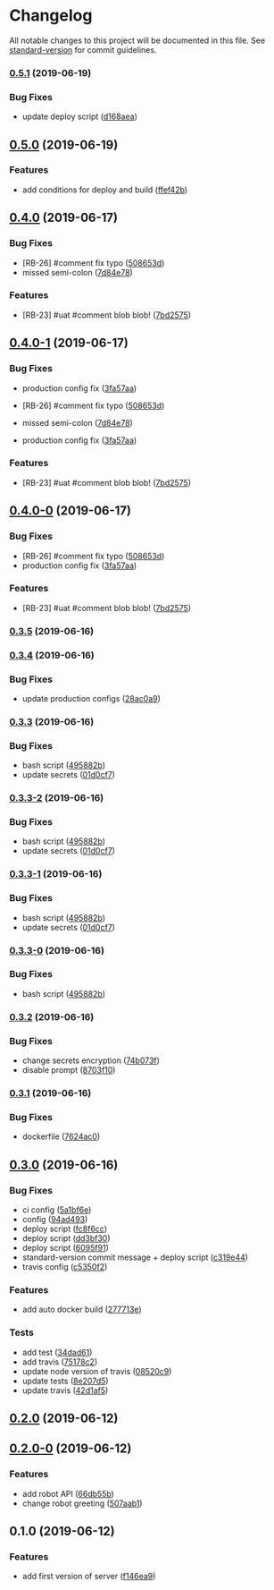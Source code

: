 # Changelog

All notable changes to this project will be documented in this file. See [standard-version](https://github.com/conventional-changelog/standard-version) for commit guidelines.

### [0.5.1](https://github.com/rgmax/robots/compare/v0.5.0...v0.5.1) (2019-06-19)


### Bug Fixes

* update deploy script ([d168aea](https://github.com/rgmax/robots/commit/d168aea))



## [0.5.0](https://github.com/rgmax/robots/compare/v0.4.0...v0.5.0) (2019-06-19)


### Features

* add conditions for deploy and build ([ffef42b](https://github.com/rgmax/robots/commit/ffef42b))



## [0.4.0](https://github.com/rgmax/robots/compare/v0.3.5...v0.4.0) (2019-06-17)


### Bug Fixes

* [RB-26] #comment fix typo ([508653d](https://github.com/rgmax/robots/commit/508653d))
* missed semi-colon ([7d84e78](https://github.com/rgmax/robots/commit/7d84e78))


### Features

* [RB-23] #uat #comment blob blob! ([7bd2575](https://github.com/rgmax/robots/commit/7bd2575))



## [0.4.0-1](https://github.com/rgmax/robots/compare/v0.3.4...v0.4.0-1) (2019-06-17)


### Bug Fixes

* production config fix ([3fa57aa](https://github.com/rgmax/robots/commit/3fa57aa))



* [RB-26] #comment fix typo ([508653d](https://github.com/rgmax/robots/commit/508653d))
* missed semi-colon ([7d84e78](https://github.com/rgmax/robots/commit/7d84e78))
* production config fix ([3fa57aa](https://github.com/rgmax/robots/commit/3fa57aa))


### Features

* [RB-23] #uat #comment blob blob! ([7bd2575](https://github.com/rgmax/robots/commit/7bd2575))



## [0.4.0-0](https://github.com/rgmax/robots/compare/v0.3.4...v0.4.0-0) (2019-06-17)


### Bug Fixes

* [RB-26] #comment fix typo ([508653d](https://github.com/rgmax/robots/commit/508653d))
* production config fix ([3fa57aa](https://github.com/rgmax/robots/commit/3fa57aa))


### Features

* [RB-23] #uat #comment blob blob! ([7bd2575](https://github.com/rgmax/robots/commit/7bd2575))


### [0.3.5](https://github.com/rgmax/robots/compare/v0.3.4...v0.3.5) (2019-06-16)

### [0.3.4](https://github.com/rgmax/robots/compare/v0.3.3...v0.3.4) (2019-06-16)


### Bug Fixes

* update production configs ([28ac0a9](https://github.com/rgmax/robots/commit/28ac0a9))



### [0.3.3](https://github.com/rgmax/robots/compare/v0.3.2...v0.3.3) (2019-06-16)


### Bug Fixes

* bash script ([495882b](https://github.com/rgmax/robots/commit/495882b))
* update secrets ([01d0cf7](https://github.com/rgmax/robots/commit/01d0cf7))



### [0.3.3-2](https://github.com/rgmax/robots/compare/v0.3.2...v0.3.3-2) (2019-06-16)


### Bug Fixes

* bash script ([495882b](https://github.com/rgmax/robots/commit/495882b))
* update secrets ([01d0cf7](https://github.com/rgmax/robots/commit/01d0cf7))



### [0.3.3-1](https://github.com/rgmax/robots/compare/v0.3.2...v0.3.3-1) (2019-06-16)


### Bug Fixes

* bash script ([495882b](https://github.com/rgmax/robots/commit/495882b))
* update secrets ([01d0cf7](https://github.com/rgmax/robots/commit/01d0cf7))



### [0.3.3-0](https://github.com/rgmax/robots/compare/v0.3.2...v0.3.3-0) (2019-06-16)


### Bug Fixes

* bash script ([495882b](https://github.com/rgmax/robots/commit/495882b))



### [0.3.2](https://github.com/rgmax/robots/compare/v0.3.1...v0.3.2) (2019-06-16)


### Bug Fixes

* change secrets encryption ([74b073f](https://github.com/rgmax/robots/commit/74b073f))
* disable prompt ([8703f10](https://github.com/rgmax/robots/commit/8703f10))



### [0.3.1](https://github.com/rgmax/robots/compare/v0.3.0...v0.3.1) (2019-06-16)


### Bug Fixes

* dockerfile ([7624ac0](https://github.com/rgmax/robots/commit/7624ac0))



## [0.3.0](https://github.com/rgmax/robots/compare/v0.2.0...v0.3.0) (2019-06-16)


### Bug Fixes

* ci config ([5a1bf6e](https://github.com/rgmax/robots/commit/5a1bf6e))
* config ([94ad493](https://github.com/rgmax/robots/commit/94ad493))
* deploy script ([fc8f6cc](https://github.com/rgmax/robots/commit/fc8f6cc))
* deploy script ([dd3bf30](https://github.com/rgmax/robots/commit/dd3bf30))
* deploy script ([6095f91](https://github.com/rgmax/robots/commit/6095f91))
* standard-version commit message + deploy script ([c319e44](https://github.com/rgmax/robots/commit/c319e44))
* travis config ([c5350f2](https://github.com/rgmax/robots/commit/c5350f2))


### Features

* add auto docker build ([277713e](https://github.com/rgmax/robots/commit/277713e))


### Tests

* add test ([34dad61](https://github.com/rgmax/robots/commit/34dad61))
* add travis ([75178c2](https://github.com/rgmax/robots/commit/75178c2))
* update node version of travis ([08520c9](https://github.com/rgmax/robots/commit/08520c9))
* update tests ([8e207d5](https://github.com/rgmax/robots/commit/8e207d5))
* update travis ([42d1af5](https://github.com/rgmax/robots/commit/42d1af5))



## [0.2.0](https://github.com/rgmax/robots/compare/v0.2.0-0...v0.2.0) (2019-06-12)



## [0.2.0-0](https://github.com/rgmax/robots/compare/v0.1.0...v0.2.0-0) (2019-06-12)


### Features

* add robot API ([66db55b](https://github.com/rgmax/robots/commit/66db55b))
* change robot greeting ([507aab1](https://github.com/rgmax/robots/commit/507aab1))



## 0.1.0 (2019-06-12)


### Features

* add first version of server ([f146ea9](https://github.com/rgmax/robots/commit/f146ea9))
